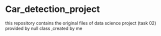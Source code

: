 # Car_detection_project
this repository contains the original files of data science project (task 02) provided by null class ,created by me 
